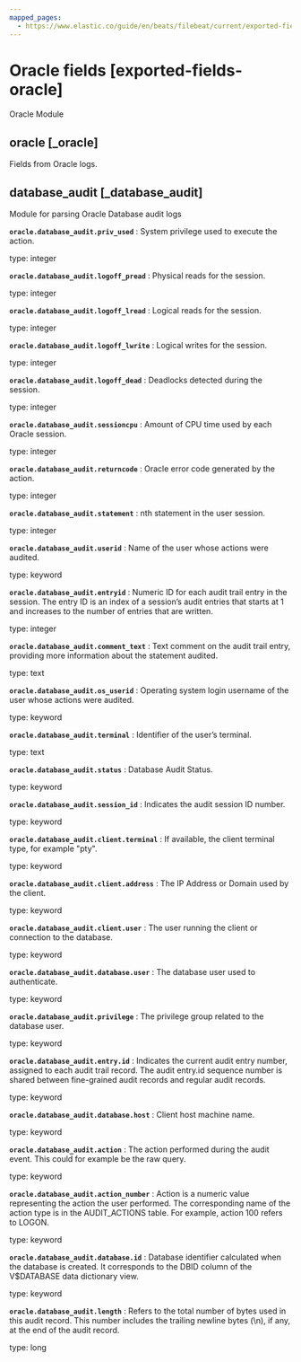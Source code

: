 ```yaml
---
mapped_pages:
  - https://www.elastic.co/guide/en/beats/filebeat/current/exported-fields-oracle.html
---
```


# Oracle fields [exported-fields-oracle]

Oracle Module


## oracle [_oracle]

Fields from Oracle logs.


## database_audit [_database_audit]

Module for parsing Oracle Database audit logs

**`oracle.database_audit.priv_used`**
:   System privilege used to execute the action.

type: integer


**`oracle.database_audit.logoff_pread`**
:   Physical reads for the session.

type: integer


**`oracle.database_audit.logoff_lread`**
:   Logical reads for the session.

type: integer


**`oracle.database_audit.logoff_lwrite`**
:   Logical writes for the session.

type: integer


**`oracle.database_audit.logoff_dead`**
:   Deadlocks detected during the session.

type: integer


**`oracle.database_audit.sessioncpu`**
:   Amount of CPU time used by each Oracle session.

type: integer


**`oracle.database_audit.returncode`**
:   Oracle error code generated by the action.

type: integer


**`oracle.database_audit.statement`**
:   nth statement in the user session.

type: integer


**`oracle.database_audit.userid`**
:   Name of the user whose actions were audited.

type: keyword


**`oracle.database_audit.entryid`**
:   Numeric ID for each audit trail entry in the session. The entry ID is an index of a session’s audit entries that starts at 1 and increases to the number of entries that are written.

type: integer


**`oracle.database_audit.comment_text`**
:   Text comment on the audit trail entry, providing more information about the statement audited.

type: text


**`oracle.database_audit.os_userid`**
:   Operating system login username of the user whose actions were audited.

type: keyword


**`oracle.database_audit.terminal`**
:   Identifier of the user’s terminal.

type: text


**`oracle.database_audit.status`**
:   Database Audit Status.

type: keyword


**`oracle.database_audit.session_id`**
:   Indicates the audit session ID number.

type: keyword


**`oracle.database_audit.client.terminal`**
:   If available, the client terminal type, for example "pty".

type: keyword


**`oracle.database_audit.client.address`**
:   The IP Address or Domain used by the client.

type: keyword


**`oracle.database_audit.client.user`**
:   The user running the client or connection to the database.

type: keyword


**`oracle.database_audit.database.user`**
:   The database user used to authenticate.

type: keyword


**`oracle.database_audit.privilege`**
:   The privilege group related to the database user.

type: keyword


**`oracle.database_audit.entry.id`**
:   Indicates the current audit entry number, assigned to each audit trail record. The audit entry.id sequence number is shared between fine-grained audit records and regular audit records.

type: keyword


**`oracle.database_audit.database.host`**
:   Client host machine name.

type: keyword


**`oracle.database_audit.action`**
:   The action performed during the audit event. This could for example be the raw query.

type: keyword


**`oracle.database_audit.action_number`**
:   Action is a numeric value representing the action the user performed. The corresponding name of the action type is in the AUDIT_ACTIONS table. For example, action 100 refers to LOGON.

type: keyword


**`oracle.database_audit.database.id`**
:   Database identifier calculated when the database is created. It corresponds to the DBID column of the V$DATABASE data dictionary view.

type: keyword


**`oracle.database_audit.length`**
:   Refers to the total number of bytes used in this audit record. This number includes the trailing newline bytes (\n), if any, at the end of the audit record.

type: long


